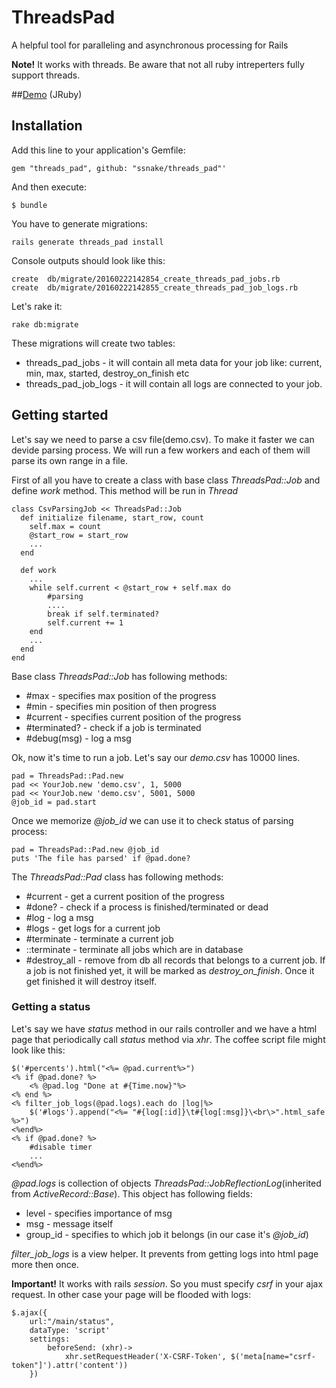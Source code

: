 # ThreadsPad

A helpful tool for paralleling and asynchronous processing for Rails

**Note!** It works with threads. Be aware that not all ruby intreperters fully support threads. 

##[Demo](https://tpd-demo.herokuapp.com/) (JRuby)

## Installation


Add this line to your application's Gemfile:

    gem "threads_pad", github: "ssnake/threads_pad"'

And then execute:

    $ bundle

You have to generate migrations:

    rails generate threads_pad install

Console outputs should look like this:
    
    create  db/migrate/20160222142854_create_threads_pad_jobs.rb
    create  db/migrate/20160222142855_create_threads_pad_job_logs.rb

Let's rake it:

    rake db:migrate


These migrations will create two tables:

* threads_pad_jobs - it will contain all meta data for your job like: current, min, max, started, destroy_on_finish etc
* threads_pad_job_logs - it will contain all logs are connected to your job.


## Getting started

Let's say we need to parse a csv file(demo.csv). To make it faster we can devide parsing process. We will run a few workers and each of them will parse its own range in a file.

First of all you have to create a class with base class *ThreadsPad::Job*  and define *work* method. This method will be run in *Thread*

    class CsvParsingJob << ThreadsPad::Job
      def initialize filename, start_row, count
        self.max = count
        @start_row = start_row
        ...
      end
      
      def work
        ...
        while self.current < @start_row + self.max do
            #parsing
            ....
            break if self.terminated?
            self.current += 1
        end
        ...
      end
    end
    
Base class *ThreadsPad::Job* has following methods:

* #max - specifies max position of the progress 
* #min - specifies min position of then progress 
* #current - specifies current position of the progress 
* #terminated? - check if a job is terminated
* #debug(msg) - log a msg

Ok, now it's time to run a job. Let's say our *demo.csv* has 10000 lines.

    pad = ThreadsPad::Pad.new
    pad << YourJob.new 'demo.csv', 1, 5000
    pad << YourJob.new 'demo.csv', 5001, 5000
    @job_id = pad.start


Once we memorize *@job_id* we can use it to check status of parsing process:

    pad = ThreadsPad::Pad.new @job_id
    puts 'The file has parsed' if @pad.done?
    
The *ThreadsPad::Pad* class has following methods:

* #current - get a current position of the progress 
* #done? - check if a process is finished/terminated or dead
* #log - log a msg
* #logs - get logs for a current job
* #terminate - terminate a current job
* ::terminate - terminate all jobs which are in database
* #destroy_all - remove from db all records that belongs to a current job. If a job is not finished yet, it will be marked as *destroy_on_finish*. Once it get finished it will destroy itself.


### Getting a status

Let's say we have *status* method in our rails controller and we have a html page that periodically call *status* method via *xhr*. The coffee script file might look like this:

    $('#percents').html("<%= @pad.current%>")
    <% if @pad.done? %>
        <% @pad.log "Done at #{Time.now}"%>
    <% end %>
    <% filter_job_logs(@pad.logs).each do |log|%>
    	$('#logs').append("<%= "#{log[:id]}\t#{log[:msg]}\<br\>".html_safe %>")
    <%end%>
    <% if @pad.done? %>
    	#disable timer
    	...
    <%end%>

*@pad.logs* is collection of objects *ThreadsPad::JobReflectionLog*(inherited from *ActiveRecord::Base*). This object has following fields:

* level - specifies importance of msg
* msg -  message itself
* group_id - specifies to which job it belongs (in our case it's *@job_id*)

*filter_job_logs* is a view helper. It prevents from getting logs into html page more then once. 

**Important!** 
It works with rails *session*. So you must specify *csrf* in your ajax request. In other case your page will be flooded with logs:
    
    $.ajax({
		url:"/main/status",
		dataType: 'script'
		settings: 
			beforeSend: (xhr)->
	    		xhr.setRequestHeader('X-CSRF-Token', $('meta[name="csrf-token"]').attr('content'))
		})


